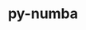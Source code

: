---
title: "py-numba"
layout: cache
categories: [package, develop-2023-08-20]
meta: {"versions": ["0.57.0"], "compilers": ["gcc@=11.1.0", "gcc@=11.3.0"], "oss": ["ubuntu20.04", "ubuntu22.04"], "platforms": ["linux"], "targets": ["x86_64_v3"], "stacks": ["data-vis-sdk", "e4s", "ml-linux-x86_64-cpu", "ml-linux-x86_64-cuda", "ml-linux-x86_64-rocm", "root"], "num_specs": 8, "num_specs_by_stack": {"data-vis-sdk": 2, "root": 8, "e4s": 2, "ml-linux-x86_64-cpu": 2, "ml-linux-x86_64-rocm": 2, "ml-linux-x86_64-cuda": 2}}
spec_details: [{"hash": "qlvpup4w27x47t6v4jytg3lbgc77bzmt", "compiler": "gcc@=11.1.0", "versions": ["0.57.0"], "os": "ubuntu20.04", "platform": "linux", "target": "x86_64_v3", "variants": ["build_system=python_pip"], "stacks": ["data-vis-sdk", "root"], "size": "-", "tarball": "https://binaries.spack.io/releases/develop-2023-08-20/build_cache/linux-ubuntu20.04-x86_64_v3/gcc-11.1.0/py-numba-0.57.0/linux-ubuntu20.04-x86_64_v3-gcc-11.1.0-py-numba-0.57.0-qlvpup4w27x47t6v4jytg3lbgc77bzmt.spack"}, {"hash": "zpek7mz2r3ovgsd7utfrg3ckj2e2xkzt", "compiler": "gcc@=11.1.0", "versions": ["0.57.0"], "os": "ubuntu20.04", "platform": "linux", "target": "x86_64_v3", "variants": ["build_system=python_pip"], "stacks": ["e4s", "root"], "size": "-", "tarball": "https://binaries.spack.io/releases/develop-2023-08-20/build_cache/linux-ubuntu20.04-x86_64_v3/gcc-11.1.0/py-numba-0.57.0/linux-ubuntu20.04-x86_64_v3-gcc-11.1.0-py-numba-0.57.0-zpek7mz2r3ovgsd7utfrg3ckj2e2xkzt.spack"}, {"hash": "tbduldd7lvq7ivgflze36vu44hyjvm45", "compiler": "gcc@=11.1.0", "versions": ["0.57.0"], "os": "ubuntu20.04", "platform": "linux", "target": "x86_64_v3", "variants": ["build_system=python_pip"], "stacks": ["data-vis-sdk", "root"], "size": "-", "tarball": "https://binaries.spack.io/releases/develop-2023-08-20/build_cache/linux-ubuntu20.04-x86_64_v3/gcc-11.1.0/py-numba-0.57.0/linux-ubuntu20.04-x86_64_v3-gcc-11.1.0-py-numba-0.57.0-tbduldd7lvq7ivgflze36vu44hyjvm45.spack"}, {"hash": "w3ylqg26k6mw5qwfwudy7q2mggsmw5cc", "compiler": "gcc@=11.1.0", "versions": ["0.57.0"], "os": "ubuntu20.04", "platform": "linux", "target": "x86_64_v3", "variants": ["build_system=python_pip"], "stacks": ["e4s", "root"], "size": "-", "tarball": "https://binaries.spack.io/releases/develop-2023-08-20/build_cache/linux-ubuntu20.04-x86_64_v3/gcc-11.1.0/py-numba-0.57.0/linux-ubuntu20.04-x86_64_v3-gcc-11.1.0-py-numba-0.57.0-w3ylqg26k6mw5qwfwudy7q2mggsmw5cc.spack"}, {"hash": "3fmvubdy7souuw4jmti2iybnwj3ivbrk", "compiler": "gcc@=11.3.0", "versions": ["0.57.0"], "os": "ubuntu22.04", "platform": "linux", "target": "x86_64_v3", "variants": ["build_system=python_pip"], "stacks": ["ml-linux-x86_64-cpu", "ml-linux-x86_64-rocm", "root"], "size": "-", "tarball": "https://binaries.spack.io/releases/develop-2023-08-20/build_cache/linux-ubuntu22.04-x86_64_v3/gcc-11.3.0/py-numba-0.57.0/linux-ubuntu22.04-x86_64_v3-gcc-11.3.0-py-numba-0.57.0-3fmvubdy7souuw4jmti2iybnwj3ivbrk.spack"}, {"hash": "lh4mdipxbphcjx2xmeves5sno5o3zfce", "compiler": "gcc@=11.3.0", "versions": ["0.57.0"], "os": "ubuntu22.04", "platform": "linux", "target": "x86_64_v3", "variants": ["build_system=python_pip"], "stacks": ["root", "ml-linux-x86_64-cuda"], "size": "-", "tarball": "https://binaries.spack.io/releases/develop-2023-08-20/build_cache/linux-ubuntu22.04-x86_64_v3/gcc-11.3.0/py-numba-0.57.0/linux-ubuntu22.04-x86_64_v3-gcc-11.3.0-py-numba-0.57.0-lh4mdipxbphcjx2xmeves5sno5o3zfce.spack"}, {"hash": "nhprnjektxyir5vbsrx64szimqz5uuwh", "compiler": "gcc@=11.3.0", "versions": ["0.57.0"], "os": "ubuntu22.04", "platform": "linux", "target": "x86_64_v3", "variants": ["build_system=python_pip"], "stacks": ["root", "ml-linux-x86_64-cuda"], "size": "-", "tarball": "https://binaries.spack.io/releases/develop-2023-08-20/build_cache/linux-ubuntu22.04-x86_64_v3/gcc-11.3.0/py-numba-0.57.0/linux-ubuntu22.04-x86_64_v3-gcc-11.3.0-py-numba-0.57.0-nhprnjektxyir5vbsrx64szimqz5uuwh.spack"}, {"hash": "msqd27x2y3ishcsmkthxizlf5a4gnnp3", "compiler": "gcc@=11.3.0", "versions": ["0.57.0"], "os": "ubuntu22.04", "platform": "linux", "target": "x86_64_v3", "variants": ["build_system=python_pip"], "stacks": ["ml-linux-x86_64-cpu", "ml-linux-x86_64-rocm", "root"], "size": "-", "tarball": "https://binaries.spack.io/releases/develop-2023-08-20/build_cache/linux-ubuntu22.04-x86_64_v3/gcc-11.3.0/py-numba-0.57.0/linux-ubuntu22.04-x86_64_v3-gcc-11.3.0-py-numba-0.57.0-msqd27x2y3ishcsmkthxizlf5a4gnnp3.spack"}]
---
